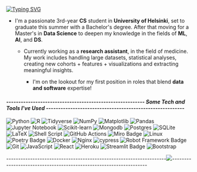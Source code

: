 
[![Typing SVG](https://readme-typing-svg.demolab.com?font=Ubuntu&size=30&pause=1000&color=00DC1FF8&background=4E00FF00&random=false&width=435&lines=Nice+to+see+you+here+!%F0%9F%91%BD%F0%9F%92%BB)](https://git.io/typing-svg)


- I'm a passionate 3rd-year **CS** student in **University of Helsinki**, set to graduate this summer with a Bachelor's degree.
   After that moving for a Master's in **Data Science** to deepen my knowledge in the fields of **ML**, **AI**, and **DS**.

  - Currently working as a **research assistant**, in the field of medicine. My work includes handling large datasets, statistical analyses, creating new cohorts + features + visualizations and extracting meaningful insights. 

    - I'm on the lookout for my first position in roles that blend **data and software** expertise!


#### --------------------------------------------------------- *Some Tech and Tools I've Used* ---------------------------------------------------------

![Python](https://img.shields.io/badge/python-3670A0?style=for-the-badge&logo=python&logoColor=ffdd54)
![R](https://img.shields.io/badge/r-%23276DC3.svg?style=for-the-badge&logo=r&logoColor=white)
![Tidyverse](https://img.shields.io/badge/Tidyverse-1A162D?style=for-the-badge&logo=tidyverse&logoColor=white)
![NumPy](https://img.shields.io/badge/numpy-%23013243.svg?style=for-the-badge&logo=numpy&logoColor=white)
![Matplotlib](https://img.shields.io/badge/Matplotlib-%23ffffff.svg?style=for-the-badge&logo=Matplotlib&logoColor=black)
![Pandas](https://img.shields.io/badge/pandas-%23150458.svg?style=for-the-badge&logo=pandas&logoColor=white)
![Jupyter Notebook](https://img.shields.io/badge/jupyter-%23FA0F00.svg?style=for-the-badge&logo=jupyter&logoColor=white)
![Scikit-learn](https://img.shields.io/badge/scikit--learn-%23F7931E.svg?style=for-the-badge&logo=scikit-learn&logoColor=white)
![Mongodb](https://img.shields.io/badge/MongoDB-4EA94B?style=for-the-badge&logo=mongodb&logoColor=white)
![Postgres](https://img.shields.io/badge/postgres-%23316192.svg?style=for-the-badge&logo=postgresql&logoColor=white)
![SQLite](https://img.shields.io/badge/sqlite-%2307405e.svg?style=for-the-badge&logo=sqlite&logoColor=white)
![LaTeX](https://img.shields.io/badge/latex-%23008080.svg?style=for-the-badge&logo=latex&logoColor=white)
![Shell Script](https://img.shields.io/badge/shell_script-%23121011.svg?style=for-the-badge&logo=gnu-bash&logoColor=white)
![GitHub Actions](https://img.shields.io/badge/github%20actions-%232671E5.svg?style=for-the-badge&logo=githubactions&logoColor=white)
![Miro Badge](https://img.shields.io/badge/Miro-050038?logo=miro&logoColor=fff&style=for-the-badge)
![Linux](https://img.shields.io/badge/Linux-FCC624?style=for-the-badge&logo=linux&logoColor=black)
![Poetry Badge](https://img.shields.io/badge/Poetry-60A5FA?style=for-the-badge&logo=poetry&logoColor=fff)
![Docker](https://img.shields.io/badge/docker-%230db7ed.svg?style=for-the-badge&logo=docker&logoColor=white)
![Nginx](https://img.shields.io/badge/nginx-%23009639.svg?style=for-the-badge&logo=nginx&logoColor=white)
![cypress](https://img.shields.io/badge/-cypress-%23E5E5E5?style=for-the-badge&logo=cypress&logoColor=058a5e)
![Robot Framework Badge](https://img.shields.io/badge/Robot%20Framework-000?style=for-the-badge&logo=robotframework&logoColor=fff)
![Git](https://img.shields.io/badge/git-%23F05033.svg?style=for-the-badge&logo=git&logoColor=white)
![JavaScript](https://img.shields.io/badge/javascript-%23323330.svg?style=for-the-badge&logo=javascript&logoColor=%23F7DF1E)
![React](https://img.shields.io/badge/react-%2320232a.svg?style=for-the-badge&logo=react&logoColor=%2361DAFB)
![Heroku](https://img.shields.io/badge/heroku-%23430098.svg?style=for-the-badge&logo=heroku&logoColor=white)
![Streamlit Badge](https://img.shields.io/badge/Streamlit-FF4B4B?style=for-the-badge&logo=streamlit&logoColor=fff)
![Bootstrap](https://img.shields.io/badge/bootstrap-%238511FA.svg?style=for-the-badge&logo=bootstrap&logoColor=white)



-------------------------------------------------------------------![](https://komarev.com/ghpvc/?username=JuusoSaavalainen&label=Fun+Fact&base=0)-------------------------------------------------------------------



<!--
**JuusoSaavalainen/JuusoSaavalainen** is a ✨ _special_ ✨ repository because its `README.md` (this file) appears on your GitHub profile.

Here are some ideas to get you started:

- 🔭 I’m currently working on ...
- 🌱 I’m currently learning ...
- 👯 I’m looking to collaborate on ...
- 🤔 I’m looking for help with ...
- 💬 Ask me about ...
- 📫 How to reach me: ...
- 😄 Pronouns: ...
- ⚡ Fun fact: ...
-->
